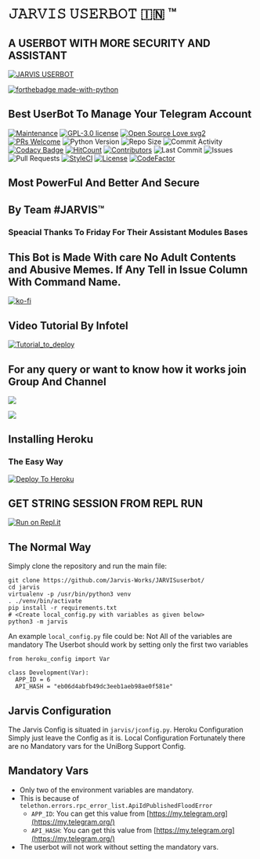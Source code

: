 # 𝙹𝙰𝚁𝚅𝙸𝚂 𝚄𝚂𝙴𝚁𝙱𝙾𝚃 🇮🇳 ™

## A USERBOT WITH MORE SECURITY AND ASSISTANT

 [![JARVIS USERBOT](https://telegra.ph/file/e6223f1abf7720c4938f3.jpg)](https://t.me/JarvisOT)

[![forthebadge made-with-python](https://camo.githubusercontent.com/5392ad6fb7875a2520001270f08309896b6cb25d/687474703a2f2f466f7254686542616467652e636f6d2f696d616765732f6261646765732f6d6164652d776974682d707974686f6e2e737667)](https://www.python.org/)

## Best UserBot To Manage Your Telegram Account

[![Maintenance](https://img.shields.io/badge/Maintained%3F-Yes-green.svg)](https://GitHub.com/Naereen/StrapDown.js/graphs/commit-activity)
[![GPL-3.0 license](https://img.shields.io/badge/License-GPL3.0-blue.svg)](https://perso.crans.org/besson/LICENSE.html)
[![Open Source Love svg2](https://badges.frapsoft.com/os/v2/open-source.svg?v=103)](https://github.com/ellerbrock/open-source-badges/)
[![PRs Welcome](https://img.shields.io/badge/PRs-Welcome-brightgreen.svg?style=flat-square)](https://makeapullrequest.com)
![Python Version](https://img.shields.io/badge/Python-v3.9-green)
![Repo Size](https://img.shields.io/github/repo-size/Jarvis-Works/jarvisuserbot)
![Commit Activity](https://img.shields.io/github/commit-activity/w/Jarvis-Works/jarvisuserbot)[![Codacy Badge](https://api.codacy.com/project/badge/Grade/9c31abbf24d14db89a96e5797b6db93e)](https://app.codacy.com/gh/Jarvis-Works/JarvisUserbot?utm_source=github.com&utm_medium=referral&utm_content=Jarvis-Works/JarvisUserbot&utm_campaign=Badge_Grade)
[![HitCount](http://hits.dwyl.com/Jarvis-Works/jarvisuserbot.svg)](http://hits.dwyl.com/Jarvis-Works/jarvisuserbot)
[![Contributors](https://img.shields.io/github/contributors/Jarvis-Works/jarvisuserbot)](https://github.com/Jarvis-Works/jarvisuserbot/graphs/contributors)
![Last Commit](https://img.shields.io/github/last-commit/Jarvis-Works/jarvisuserbot/master)
![Issues](https://img.shields.io/github/issues/Jarvis-Works/jarvisuserbot)
![Pull Requests](https://img.shields.io/github/issues-pr/Jarvis-Works/jarvisuserbot)
[![StyleCI](https://github.styleci.io/repos/288419893/shield?branch=master)](https://github.styleci.io/repos/288419893?branch=master)
[![License](https://img.shields.io/github/license/Jarvis-Works/jarvisuserbot)](LICENSE)
[![CodeFactor](https://www.codefactor.io/repository/github/jarvis-works/jarvisuserbot/badge)](https://www.codefactor.io/repository/github/jarvis-works/jarvisuserbot)

##  Most PowerFul And Better And Secure

## By Team \#JARVIS™

### Speacial Thanks To Friday For Their Assistant Modules Bases

## This Bot is Made With care No Adult Contents and Abusive Memes. If Any Tell in Issue Column With Command Name.

[![ko-fi](https://www.ko-fi.com/img/githubbutton_sm.svg)](https://ko-fi.com/Q5Q620SDB)

## Video Tutorial By Infotel

[![Tutorial_to_deploy](http://img.youtube.com/vi/LJ0zioHgRTg/0.jpg)](http://www.youtube.com/watch?v=LJ0zioHgRTg)


## For any query or want to know how it works join Group And Channel
[![](https://camo.githubusercontent.com/e531cdc1dbdcb78f8ffe767875a6b6d33c43e2e0/68747470733a2f2f696d672e736869656c64732e696f2f62616467652f4a6f696e2d54656c656772616d2532304368616e6e656c2d7265642e7376673f6c6f676f3d54656c656772616d)](https://t.me/jarvisot)

[![](https://camo.githubusercontent.com/7b0a8bb8af0b2466dd1c38a6c1367ddee45ba266/68747470733a2f2f696d672e736869656c64732e696f2f62616467652f4a6f696e2d54656c656772616d25323047726f75702d626c75652e7376673f6c6f676f3d74656c656772616d)](https://t.me/jarvissupportot)

## Installing Heroku

### The Easy Way

[![Deploy To Heroku](https://www.herokucdn.com/deploy/button.svg)](https://heroku.com/deploy?template=https://github.com/angad005/jarvis22/)

##  GET STRING SESSION FROM REPL RUN

 [![Run on Repl.it](https://camo.githubusercontent.com/05149b448485553c6f14f6430a45c12dcc79ed3c/68747470733a2f2f7265706c2e69742f62616467652f6769746875622f6a61727669733231303930342f4a6172766973)](https://jarvisuserbot.jarvis210904.repl.run/)

##  The Normal Way

 Simply clone the repository and run the main file:

```text
git clone https://github.com/Jarvis-Works/JARVISuserbot/
cd jarvis
virtualenv -p /usr/bin/python3 venv
. ./venv/bin/activate
pip install -r requirements.txt
# <Create local_config.py with variables as given below>
python3 -m jarvis
```

  An example `local_config.py` file could be: Not All of the variables are mandatory The Userbot should work by setting only the first two variables

```text
from heroku_config import Var

class Development(Var):
  APP_ID = 6
  API_HASH = "eb06d4abfb49dc3eeb1aeb98ae0f581e"
```

## Jarvis Configuration

 The Jarvis Config is situated in `jarvis/jconfig.py`. Heroku Configuration Simply just leave the Config as it is. Local Configuration Fortunately there are no Mandatory vars for the UniBorg Support Config.

##  Mandatory Vars

* Only two of the environment variables are mandatory.
* This is because of `telethon.errors.rpc_error_list.ApiIdPublishedFloodError`
  * `APP_ID`: You can get this value from [https://my.telegram.org](https://my.telegram.org/)
  * `API_HASH`: You can get this value from [https://my.telegram.org](https://my.telegram.org/)
* The userbot will not work without setting the mandatory vars.
